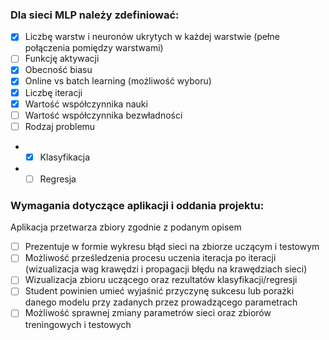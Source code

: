 ### Dla sieci MLP należy zdefiniować:
- [x] Liczbę warstw i neuronów ukrytych w każdej warstwie (pełne połączenia pomiędzy warstwami)
- [ ] Funkcję aktywacji
- [x] Obecność biasu
- [x] Online vs batch learning (możliwość wyboru)
- [x] Liczbę iteracji
- [x] Wartość współczynnika nauki
- [ ] Wartość współczynnika bezwładności
- [ ] Rodzaj problemu
- - [x] Klasyfikacja
- - [ ] Regresja

### Wymagania dotyczące aplikacji i oddania projektu:
Aplikacja przetwarza zbiory zgodnie z podanym opisem
- [ ] Prezentuje w formie wykresu błąd sieci na zbiorze uczącym i testowym
- [ ] Możliwość prześledzenia procesu uczenia iteracja po iteracji (wizualizacja wag krawędzi i propagacji błędu na krawędziach sieci)
- [ ] Wizualizacja zbioru uczącego oraz rezultatów klasyfikacji/regresji
- [ ] Student powinien umieć wyjaśnić przyczynę sukcesu lub porażki danego modelu przy zadanych przez prowadzącego parametrach
- [ ] Możliwość sprawnej zmiany parametrów sieci oraz zbiorów treningowych i testowych
